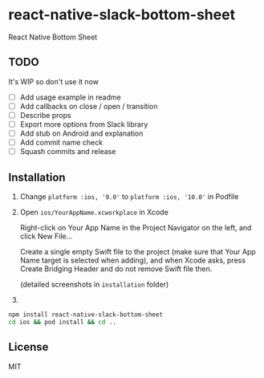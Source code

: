 # react-native-slack-bottom-sheet

React Native Bottom Sheet

## TODO

It's WIP so don't use it now

 - [ ] Add usage example in readme
 - [ ] Add callbacks on close / open / transition
 - [ ] Describe props
 - [ ] Export more options from Slack library
 - [ ] Add stub on Android and explanation
 - [ ] Add commit name check
 - [ ] Squash commits and release

## Installation
1. Change `platform :ios, '9.0'` to `platform :ios, '10.0'` in Podfile
2. Open `ios/YourAppName.xcworkplace` in Xcode
   
   Right-click on Your App Name in the Project Navigator on the left, and click New File…
   
   Create a single empty Swift file to the project (make sure that Your App Name target is selected when adding), and when Xcode asks, press Create Bridging Header and do not remove Swift file then.
   
   (detailed screenshots in `installation` folder)
3. 
```bash
npm install react-native-slack-bottom-sheet
cd ios && pod install && cd ..
```

## License

MIT
